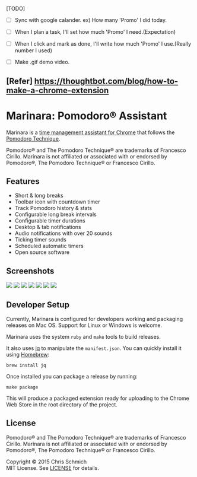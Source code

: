 [TODO]
- [ ] Sync with google calander. ex) How many 'Promo' I did today.
- [ ] When I plan a task, I'll set how much 'Promo' I need.(Expectation)
- [ ] When I click and mark as done, I'll write how much 'Promo' I use.(Really number I used)
- [ ] Make .gif demo video.


[Refer]
https://thoughtbot.com/blog/how-to-make-a-chrome-extension
---
# Marinara: Pomodoro® Assistant

Marinara is a [time management assistant for Chrome](https://chrome.google.com/webstore/detail/marinara/lojgmehidjdhhbmpjfamhpkpodfcodef) that follows the [Pomodoro Technique](https://en.wikipedia.org/wiki/Pomodoro_Technique).

Pomodoro® and The Pomodoro Technique® are trademarks of Francesco Cirillo. Marinara is not affiliated or associated with or endorsed by Pomodoro®, The Pomodoro Technique® or Francesco Cirillo.

## Features

- Short & long breaks
- Toolbar icon with countdown timer
- Track Pomodoro history & stats
- Configurable long break intervals
- Configurable timer durations
- Desktop & tab notifications
- Audio notifications with over 20 sounds
- Ticking timer sounds
- Scheduled automatic timers
- Open source software

## Screenshots

![](assets/screenshots/focus.png)
![](assets/screenshots/stats-1.png)
![](assets/screenshots/stats-2.png)
![](assets/screenshots/settings.png)
![](assets/screenshots/menu.png)
![](assets/screenshots/notification.png)
![](assets/screenshots/break.png)

## Developer Setup

Currently, Marinara is configured for developers working and packaging releases on Mac OS. Support for Linux or Windows is welcome.

Marinara uses the system `ruby` and `make` tools to build releases.

It also uses [jq](https://stedolan.github.io/jq/) to manipulate the `manifest.json`. You can quickly install it using [Homebrew](https://brew.sh/):

    brew install jq

Once installed you can package a release by running:

    make package

This will produce a packaged extension ready for uploading to the Chrome Web Store in the root directory of the project.

## License

Pomodoro® and The Pomodoro Technique® are trademarks of Francesco Cirillo. Marinara is not affiliated or associated with or endorsed by Pomodoro®, The Pomodoro Technique® or Francesco Cirillo.

Copyright &copy; 2015 Chris Schmich  
MIT License. See [LICENSE](LICENSE) for details.
